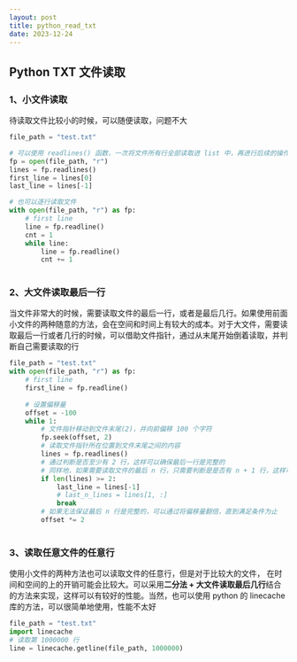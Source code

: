 ```yaml
---
layout: post
title: python_read_txt
date: 2023-12-24
---
```


## Python TXT 文件读取

### 1、小文件读取

待读取文件比较小的时候，可以随便读取，问题不大

```python
file_path = "test.txt"

# 可以使用 readlines() 函数，一次将文件所有行全部读取进 list 中，再进行后续的操作
fp = open(file_path, "r")
lines = fp.readlines()
first_line = lines[0]
last_line = lines[-1]

# 也可以逐行读取文件
with open(file_path, "r") as fp:
    # first line
    line = fp.readline()
    cnt = 1
    while line:
        line = fp.readline()
        cnt += 1
    
```

### 2、大文件读取最后一行

当文件非常大的时候，需要读取文件的最后一行，或者是最后几行。如果使用前面小文件的两种随意的方法，会在空间和时间上有较大的成本。对于大文件，需要读取最后一行或者几行的时候，可以借助文件指针，通过从末尾开始倒着读取，并判断自己需要读取的行

```python
file_path = "test.txt"
with open(file_path, "r") as fp:
    # first line
    first_line = fp.readline()
    
    # 设置偏移量
    offset = -100
    while 1:
        # 文件指针移动到文件末尾(2)，并向前偏移 100 个字符
        fp.seek(offset, 2)
    	# 读取文件指针所在位置到文件末尾之间的内容
        lines = fp.readlines()
        # 通过判断是否至少有 2 行，这样可以确保最后一行是完整的
        # 同样地，如果需要读取文件的最后 n 行，只需要判断是是否有 n + 1 行，这样可以保证最后 n 行是完整的
        if len(lines) >= 2:
            last_line = lines[-1]
            # last_n_lines = lines[1, :]
            break
        # 如果无法保证最后 n 行是完整的，可以通过将偏移量翻倍，直到满足条件为止
        offset *= 2
    
```

### 3、读取任意文件的任意行

使用小文件的两种方法也可以读取文件的任意行，但是对于比较大的文件， 在时间和空间的上的开销可能会比较大。可以采用**二分法 + 大文件读取最后几行**结合的方法来实现，这样可以有较好的性能。当然，也可以使用 python 的 linecache 库的方法，可以很简单地使用，性能不太好

```python
file_path = "test.txt"
import linecache
# 读取第 1000000 行
line = linecache.getline(file_path, 1000000)
```

